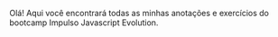 Olá! Aqui você encontrará todas as minhas anotações e exercícios do bootcamp Impulso Javascript Evolution.